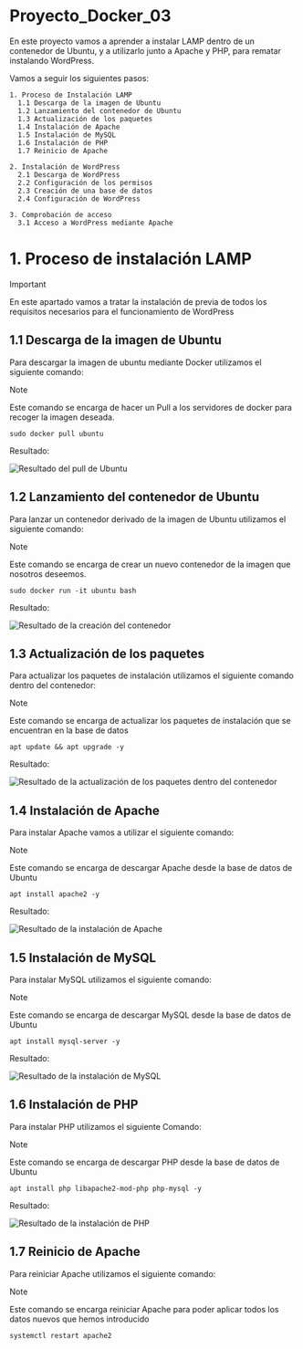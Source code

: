 # Proyecto_Docker_03

En este proyecto vamos a aprender a instalar LAMP dentro de un contenedor de Ubuntu, y a utilizarlo junto a Apache y PHP, para rematar instalando WordPress.

Vamos a seguir los siguientes pasos:

    1. Proceso de Instalación LAMP
      1.1 Descarga de la imagen de Ubuntu
      1.2 Lanzamiento del contenedor de Ubuntu
      1.3 Actualización de los paquetes
      1.4 Instalación de Apache
      1.5 Instalación de MySQL
      1.6 Instalación de PHP
      1.7 Reinicio de Apache

    2. Instalación de WordPress
      2.1 Descarga de WordPress
      2.2 Configuración de los permisos
      2.3 Creación de una base de datos
      2.4 Configuración de WordPress

    3. Comprobación de acceso
      3.1 Acceso a WordPress mediante Apache

# 1. Proceso de instalación LAMP

> [!IMPORTANT]
> En este apartado vamos a tratar la instalación de previa de todos los requisitos necesarios para el funcionamiento de WordPress

## 1.1 Descarga de la imagen de Ubuntu

Para descargar la imagen de ubuntu mediante Docker utilizamos el siguiente comando:

> [!NOTE]
> Este comando se encarga de hacer un Pull a los servidores de docker para recoger la imagen deseada.

    sudo docker pull ubuntu

Resultado:

![Resultado del pull de Ubuntu]()

## 1.2 Lanzamiento del contenedor de Ubuntu

Para lanzar un contenedor derivado de la imagen de Ubuntu utilizamos el siguiente comando:

> [!NOTE]
> Este comando se encarga de crear un nuevo contenedor de la imagen que nosotros deseemos.

    sudo docker run -it ubuntu bash

Resultado:

![Resultado de la creación del contenedor]()

## 1.3 Actualización de los paquetes

Para actualizar los paquetes de instalación utilizamos el siguiente comando dentro del contenedor:

> [!NOTE]
> Este comando se encarga de actualizar los paquetes de instalación que se encuentran en la base de datos

    apt update && apt upgrade -y

Resultado:

![Resultado de la actualización de los paquetes dentro del contenedor]()

## 1.4 Instalación de Apache

Para instalar Apache vamos a utilizar el siguiente comando:

> [!NOTE]
> Este comando se encarga de descargar Apache desde la base de datos de Ubuntu 

    apt install apache2 -y

Resultado:

![Resultado de la instalación de Apache]()

## 1.5 Instalación de MySQL

Para instalar MySQL utilizamos el siguiente comando:

> [!NOTE]
> Este comando se encarga de descargar MySQL desde la base de datos de Ubuntu

    apt install mysql-server -y

Resultado:

![Resultado de la instalación de MySQL]()

## 1.6 Instalación de PHP

Para instalar PHP utilizamos el siguiente Comando:

> [!NOTE]
> Este comando se encarga de descargar PHP desde la base de datos de Ubuntu

    apt install php libapache2-mod-php php-mysql -y

Resultado:

![Resultado de la instalación de PHP]()

## 1.7 Reinicio de Apache

Para reiniciar Apache utilizamos el siguiente comando: 

> [!NOTE]
> Este comando se encarga reiniciar Apache para poder aplicar todos los datos nuevos que hemos introducido

    systemctl restart apache2




    
    


